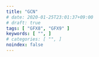 ```yaml
---
title: "GCN"
# date: 2020-01-25T23:01:37+09:00
# draft: true
tags: [ "GFX8", "GFX9" ]
keywords: [ "", ]
# categories: [ "", ]
noindex: false
---
```


